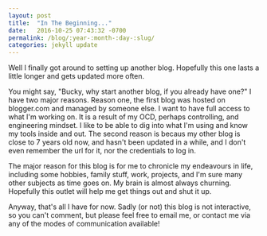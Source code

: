 ```yaml
---
layout: post
title:  "In The Beginning..."
date:   2016-10-25 07:43:32 -0700
permalink: /blog/:year-:month-:day-:slug/
categories: jekyll update
---
```


Well I finally got around to setting up another blog. Hopefully this one lasts a little longer and gets updated more often.

You might say, "Bucky, why start another blog, if you already have one?" I have two major reasons. Reason one, the first blog was hosted on blogger.com and managed by someone else. I want to have full access to what I'm working on. It is a result of my OCD, perhaps controlling, and engineering mindset. I like to be able to dig into what I'm using and know my tools inside and out. The second reason is becaus my other blog is close to 7 years old now, and hasn't been updated in a while, and I don't even remember the url for it, nor the credentials to log in.

The major reason for this blog is for me to chronicle my endeavours in life, including some hobbies, family stuff, work, projects, and I'm sure many other subjects as time goes on. My brain is almost always churning. Hopefully this outlet will help me get things out and shut it up.

Anyway, that's all I have for now. Sadly (or not) this blog is not interactive, so you can't comment, but please feel free to email me, or contact me via any of the modes of communication available!
